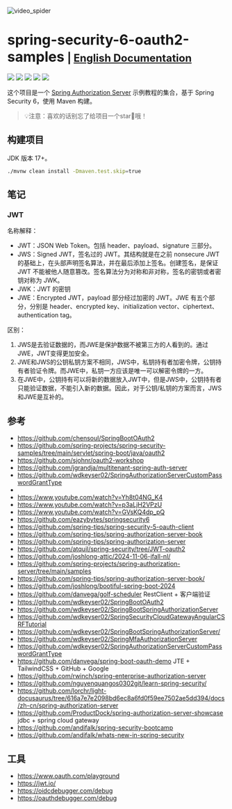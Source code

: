 ![video_spider](https://socialify.git.ci/chensoul/spring-security-6-oauth2-samples/image?forks=1&issues=1&language=1&name=1&owner=1&stargazers=1&theme=Light)

# <font size="6p">spring-security-6-oauth2-samples</font> <font size="5p">  | [English Documentation](README.md)</font>

<p align="left">
	<a href="https://github.com/chensoul/spring-security-6-oauth2-samples/stargazers"><img src="https://img.shields.io/github/stars/chensoul/spring-security-6-oauth2-samples?style=flat-square&logo=GitHub"></a>
	<a href="https://github.com/chensoul/spring-security-6-oauth2-samples/network/members"><img src="https://img.shields.io/github/forks/chensoul/spring-security-6-oauth2-samples?style=flat-square&logo=GitHub"></a>
	<a href="https://github.com/chensoul/spring-security-6-oauth2-samples/watchers"><img src="https://img.shields.io/github/watchers/chensoul/spring-security-6-oauth2-samples?style=flat-square&logo=GitHub"></a>
	<a href="https://github.com/chensoul/spring-security-6-oauth2-samples/issues"><img src="https://img.shields.io/github/issues/chensoul/spring-security-6-oauth2-samples.svg?style=flat-square&logo=GitHub"></a>
	<a href="https://github.com/chensoul/spring-security-6-oauth2-samples/blob/main/LICENSE"><img src="https://img.shields.io/github/license/chensoul/spring-security-6-oauth2-samples.svg?style=flat-square"></a>
</p>

这个项目是一个 [Spring Authorization Server](https://spring.io/projects/spring-authorization-server) 示例教程的集合，基于
Spring Security 6，使用 Maven 构建。

> 💡注意：喜欢的话别忘了给项目一个star🌟哦！

## 构建项目

JDK 版本 17+。

```bash
./mvnw clean install -Dmaven.test.skip=true
```

## 笔记

### JWT

名称解释：

- JWT：JSON Web Token。包括 header、payload、signature 三部分。
- JWS：Signed JWT，签名过的 JWT。其结构就是在之前 nonsecure JWT 的基础上，在头部声明签名算法，并在最后添加上签名。创建签名，是保证
  JWT 不能被他人随意篡改。签名算法分为对称和非对称，签名的密钥或者密钥对称为 JWK。
- JWK：JWT 的密钥
- JWE：Encrypted JWT，payload 部分经过加密的 JWT。JWE 有五个部分，分别是 header、encrypted key、initialization
  vector、ciphertext、authentication tag。

区别：

1. JWS是去验证数据的，而JWE是保护数据不被第三方的人看到的。通过JWE，JWT变得更加安全。
2. JWE和JWS的公钥私钥方案不相同，JWS中，私钥持有者加密令牌，公钥持有者验证令牌。而JWE中，私钥一方应该是唯一可以解密令牌的一方。
3. 在JWE中，公钥持有可以将新的数据放入JWT中，但是JWS中，公钥持有者只能验证数据，不能引入新的数据。因此，对于公钥/私钥的方案而言，JWS和JWE是互补的。

## 参考

- https://github.com/chensoul/SpringBootOAuth2
- https://github.com/spring-projects/spring-security-samples/tree/main/servlet/spring-boot/java/oauth2
- https://github.com/sjohnr/oauth2-workshop
- https://github.com/jgrandja/multitenant-spring-auth-server
- https://github.com/wdkeyser02/SpringAuthorizationServerCustomPasswordGrantType
- 
- https://www.youtube.com/watch?v=Yh8t04NG_K4
- https://www.youtube.com/watch?v=p3aLjH2VPzU
- https://www.youtube.com/watch?v=GVsKQ4dp_pQ
- https://github.com/eazybytes/springsecurity6
- https://github.com/spring-tips/spring-security-5-oauth-client
- https://github.com/spring-tips/spring-authorization-server-book
- https://github.com/spring-tips/spring-authorization-server
- https://github.com/atquil/spring-security/tree/JWT-oauth2
- https://github.com/joshlong-attic/2024-11-06-jfall-nl/
- https://github.com/spring-projects/spring-authorization-server/tree/main/samples
- https://github.com/spring-tips/spring-authorization-server-book/
- https://github.com/joshlong/bootiful-spring-boot-2024
- https://github.com/danvega/golf-scheduler RestClient + 客户端验证
- https://github.com/wdkeyser02/SpringBootOAuth2
- https://github.com/wdkeyser02/SpringBootSpringAuthorizationServer
- https://github.com/wdkeyser02/SpringSecurityCloudGatewayAngularCSRFTutorial
- https://github.com/wdkeyser02/SpringBootSpringAuthorizationServer/
- https://github.com/wdkeyser02/SpringMfaAuthorizationServer
- https://github.com/wdkeyser02/SpringAuthorizationServerCustomPasswordGrantType
- https://github.com/danvega/spring-boot-oauth-demo JTE + TailwindCSS + GitHub + Google
- https://github.com/rwinch/spring-enterprise-authorization-server
- https://github.com/nguyenquangos0302git/learn-spring-security/
- https://github.com/lorchr/light-docusaurus/tree/616a7e7e2098bd6ec8a6fd0f59ee7502ae5dd394/docs/zh-cn/spring-authorization-server
- https://github.com/ProductDock/spring-authorization-server-showcase jdbc + spring cloud gateway
- https://github.com/andifalk/spring-security-bootcamp
- https://github.com/andifalk/whats-new-in-spring-security


## 工具

- https://www.oauth.com/playground
- https://jwt.io/
- https://oidcdebugger.com/debug
- https://oauthdebugger.com/debug

